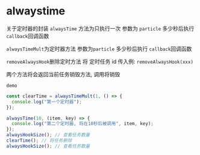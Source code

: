 # alwaystime

关于定时器的封装
`alwaysTime` 方法为只执行一次 参数为 `particle` 多少秒后执行 `callback`回调函数

`alwaysTimeMult`为定时器方法 参数为`particle` 多少秒后执行 `callback`回调函数

`removeAlwaysHook`删除定时方法 将 定时任务 id 传入例: `removeAlwaysHook(xxx)`

两个方法将会返回当前任务销毁方法, 调用将销毁

`demo `

```javascript
const clearTime = alwaysTimeMult(1, () => {
  console.log("第一个定时器");
});

alwaysTime(10, (item, key) => {
  console.log("第二个定时器, 将在10秒后被调用", item, key);
});
alwaysHookSize(); // 查看任务数量
clearTime(); // 将任务删除
alwaysHookSize(); // 查看任务数量
```
